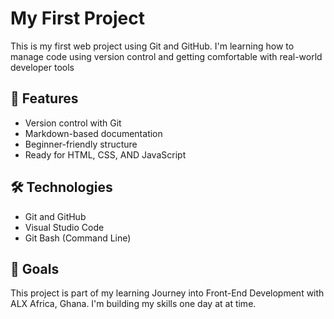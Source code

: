 # My First Project
This is my first web project using Git and GitHub. I'm learning how to manage code using version control and getting comfortable with real-world developer tools
## 🚀 Features
- Version control with Git
- Markdown-based documentation
- Beginner-friendly structure
- Ready for HTML, CSS, AND JavaScript
## 🛠️ Technologies 
- Git and GitHub 
- Visual Studio Code
- Git Bash (Command Line)
 ## 🎯 Goals
 This project is part of my learning Journey into Front-End Development with ALX Africa, Ghana. I'm building my skills one day at at time.
